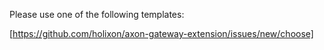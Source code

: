 Please use one of the following templates:

[https://github.com/holixon/axon-gateway-extension/issues/new/choose]

